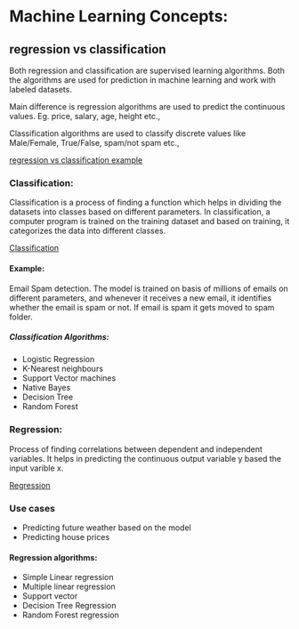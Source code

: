 # Machine Learning Concepts:

## regression vs classification

Both regression and classification are supervised learning algorithms. Both the algorithms are used for prediction in machine learning and work with labeled datasets.


Main difference is regression algorithms are used to predict the continuous values.
Eg. price, salary, age, height etc.,

Classification algorithms are used to classify discrete values like Male/Female, True/False, spam/not spam etc.,

[regression vs classification example](./images/regression_classification_example.jpg)

### Classification:

Classification is a process of finding a function which helps in dividing the datasets into classes based on different parameters. In classification, a computer program is trained on the training dataset and based on training, it categorizes the data into different classes.

[Classification](./images/classification.jpg)

#### Example:
Email Spam detection. The model is trained on basis of millions of emails on different parameters, and whenever it receives a new email, it identifies whether the email is spam or not. If email is spam it gets moved to spam folder.

##### Classification Algorithms:
 * Logistic Regression
 * K-Nearest neighbours
 * Support Vector machines
 * Native Bayes 
 * Decision Tree
 * Random Forest

 ### Regression:
 Process of finding correlations between dependent and independent variables. It helps in predicting the continuous output variable y based the input varible x.

 [Regression](./images/regression.jpg)

 ### Use cases
 * Predicting future weather based on the model
 * Predicting house prices

 #### Regression algorithms:

 * Simple Linear regression
 * Multiple linear regression
 * Support vector
 * Decision Tree Regression
 * Random Forest regression
 